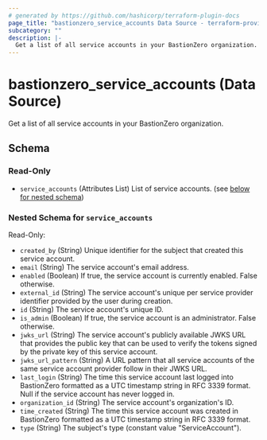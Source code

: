 ```yaml
---
# generated by https://github.com/hashicorp/terraform-plugin-docs
page_title: "bastionzero_service_accounts Data Source - terraform-provider-bastionzero"
subcategory: ""
description: |-
  Get a list of all service accounts in your BastionZero organization.
---
```


# bastionzero_service_accounts (Data Source)

Get a list of all service accounts in your BastionZero organization.



<!-- schema generated by tfplugindocs -->
## Schema

### Read-Only

- `service_accounts` (Attributes List) List of service accounts. (see [below for nested schema](#nestedatt--service_accounts))

<a id="nestedatt--service_accounts"></a>
### Nested Schema for `service_accounts`

Read-Only:

- `created_by` (String) Unique identifier for the subject that created this service account.
- `email` (String) The service account's email address.
- `enabled` (Boolean) If true, the service account is currently enabled. False otherwise.
- `external_id` (String) The service account's unique per service provider identifier provided by the user during creation.
- `id` (String) The service account's unique ID.
- `is_admin` (Boolean) If true, the service account is an administrator. False otherwise.
- `jwks_url` (String) The service account's publicly available JWKS URL that provides the public key that can be used to verify the tokens signed by the private key of this service account.
- `jwks_url_pattern` (String) A URL pattern that all service accounts of the same service account provider follow in their JWKS URL.
- `last_login` (String) The time this service account last logged into BastionZero formatted as a UTC timestamp string in RFC 3339 format. Null if the service account has never logged in.
- `organization_id` (String) The service account's organization's ID.
- `time_created` (String) The time this service account was created in BastionZero formatted as a UTC timestamp string in RFC 3339 format.
- `type` (String) The subject's type (constant value "ServiceAccount").


